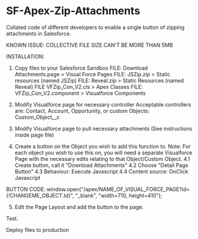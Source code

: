 # SF-Apex-Zip-Attachments
Collated code of different developers to enable a single button of zipping attachments in Salesforce.

KNOWN ISSUE:
COLLECTIVE FILE SIZE CAN'T BE MORE THAN 5MB


INSTALLATION:

1. Copy files to your Salesforce Sandbox
    FILE: Download Attachments.page > Visual Force Pages
    FILE: JSZip.zip > Static resources (named JSZip)
    FILE: Reveal.zip > Static Resources (named Reveal)
    FILE VFZip_Con_V2.cls > Apex Classes
    FILE: VFZip_Con_V2.component > Visualforce Components
    
2. Modify Visualforce page for necessary controller
    Acceptable controllers are: Contact, Account, Opportunity, or custom Objects: Custom_Object__c

3. Modify Visualforce page to pull necessary attachments (See instructions inside page file)

4. Create a button on the Object you wish to add this function to. Note: For each object you wish to use this on, you will need a separate Visualforce Page with the necessary edits relating to that Object/Custom Object.
4.1 Create button, call it "Download Attachments"
4.2 Choose "Detail Page Button"
4.3 Behaviour: Execute Javascript
4.4 Content source: OnClick Javascript

BUTTON CODE:
                window.open("/apex/NAME_OF_VISUAL_FORCE_PAGE?id={!CHANGEME_OBJECT.Id}", "_blank", "width=710, height=410");


5. Edit the Page Layout and add the button to the page. 

Test. 

Deploy files to production
